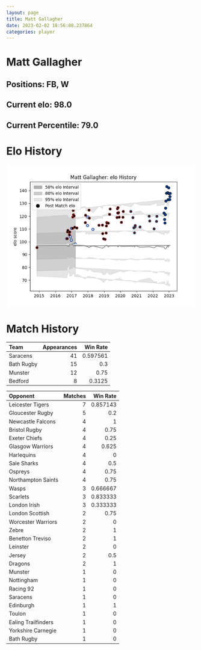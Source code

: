 ```yaml
---  
layout: page  
title: Matt Gallagher  
date: 2023-02-02 18:56:08.237864  
categories: player  
---
```

# Matt Gallagher

## Positions: FB, W

## Current elo: 98.0

## Current Percentile: 79.0

# Elo History


![elo history](history_MattGallagher.png)
# Match History


| Team       |   Appearances |   Win Rate |
|:-----------|--------------:|-----------:|
| Saracens   |            41 |   0.597561 |
| Bath Rugby |            15 |   0.3      |
| Munster    |            12 |   0.75     |
| Bedford    |             8 |   0.3125   |

| Opponent            |   Matches |   Win Rate |
|:--------------------|----------:|-----------:|
| Leicester Tigers    |         7 |   0.857143 |
| Gloucester Rugby    |         5 |   0.2      |
| Newcastle Falcons   |         4 |   1        |
| Bristol Rugby       |         4 |   0.75     |
| Exeter Chiefs       |         4 |   0.25     |
| Glasgow Warriors    |         4 |   0.625    |
| Harlequins          |         4 |   0        |
| Sale Sharks         |         4 |   0.5      |
| Ospreys             |         4 |   0.75     |
| Northampton Saints  |         4 |   0.75     |
| Wasps               |         3 |   0.666667 |
| Scarlets            |         3 |   0.833333 |
| London Irish        |         3 |   0.333333 |
| London Scottish     |         2 |   0.75     |
| Worcester Warriors  |         2 |   0        |
| Zebre               |         2 |   1        |
| Benetton Treviso    |         2 |   1        |
| Leinster            |         2 |   0        |
| Jersey              |         2 |   0.5      |
| Dragons             |         2 |   1        |
| Munster             |         1 |   0        |
| Nottingham          |         1 |   0        |
| Racing 92           |         1 |   0        |
| Saracens            |         1 |   0        |
| Edinburgh           |         1 |   1        |
| Toulon              |         1 |   0        |
| Ealing Trailfinders |         1 |   0        |
| Yorkshire Carnegie  |         1 |   0        |
| Bath Rugby          |         1 |   0        |